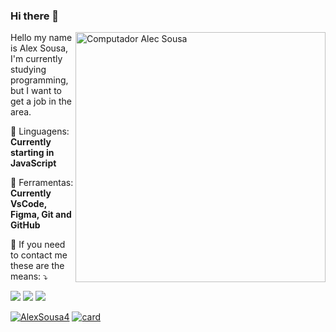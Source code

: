 ### Hi there 👋
<img src="https://raw.githubusercontent.com/MicaelliMedeiros/micaellimedeiros/master/image/computer-illustration.png" min-width="400px" max-width="400px" width="400px" align="right" alt="Computador Alec Sousa">

<p align="left"> 
 Hello my name is Alex Sousa, I'm currently studying programming, but I want to get a job in the area.
</p>

<p align="left">
  🦄 Linguagens: <strong>Currently starting in JavaScript</strong>
</p>

<p align="left">
  💼 Ferramentas: <strong>Currently VsCode, Figma, Git and GitHub</strong>
</p>

<p align="left">
  💌 If you need to contact me these are the means: ⤵️
</p>

<p align="left">
  <a href="#" alt="Gmail">
  <img src="https://img.shields.io/badge/-Gmail-FF0000?style=flat-square&labelColor=FF0000&logo=gmail&logoColor=white&link=alecdev44@gmail.com" /></a>

  <a href="#" alt="Linkedin">
  <img src="https://img.shields.io/badge/-Linkedin-0e76a8?style=flat-square&logo=Linkedin&logoColor=white&link=https://www.linkedin.com/in/alex-sousa-94101a21a/" /></a>

  <!-- <a href="#" alt="WhatsApp">
  <img src="https://img.shields.io/badge/-WhatsApp-25d366?style=flat-square&labelColor=25d366&logo=whatsapp&logoColor=white&link=API-DO-SEU-WHATSAPP"/></a> -->

  <!-- <a href="#" alt="Facebook">
  <img src="https://img.shields.io/badge/-Facebook-3b5998?style=flat-square&labelColor=3b5998&logo=facebook&logoColor=white&link=LINK-DO-SEU-FACEBOOK"/></a> -->

  <a href="#" alt="Instagram">
  <img src="https://img.shields.io/badge/-Instagram-DF0174?style=flat-square&labelColor=DF0174&logo=instagram&logoColor=white&link=https://www.instagram.com/alecs_o_leao/"/></a>
</p>  

[![AlexSousa4](https://github-readme-stats.vercel.app/api/top-langs/?username=AlexSousa4&hide=html&layout=compact=true&theme=default)](https://github.com/AlexSousa4)
[![card](https://github-readme-stats.vercel.app/api?username=AlexSousa4&theme=default)](https://github.com/AlexSousa4/)
